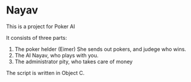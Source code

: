 # Nayav
This is a project for Poker AI

It consists of three parts:
1. The poker helder (Eimer) She sends out pokers, and judege who wins.
2. The AI Nayav, who plays with you.
3. The administrator pity, who takes care of money

The script is written in Object C.

